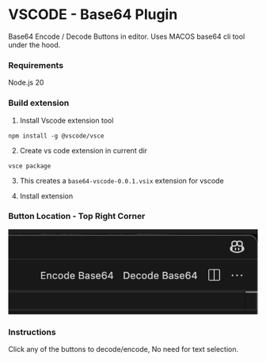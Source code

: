 # VSCODE - Base64 Plugin
Base64 Encode / Decode Buttons in editor.
Uses MACOS base64 cli tool under the hood.


### Requirements
Node.js 20

### Build extension

1. Install Vscode extension tool
```
npm install -g @vscode/vsce
```
2. Create vs code extension in current dir
```
vsce package
```

3. This creates a `base64-vscode-0.0.1.vsix` extension for vscode

4. Install extension

### Button Location - Top Right Corner
![Button Location](image.png)


### Instructions
Click any of the buttons to decode/encode, 
No need for text selection. 
